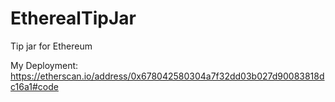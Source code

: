 # EtherealTipJar
Tip jar for Ethereum

My Deployment:
https://etherscan.io/address/0x678042580304a7f32dd03b027d90083818dc16a1#code
